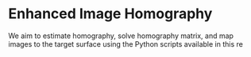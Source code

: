 # Enhanced Image Homography

We aim to estimate homography, solve homography matrix, and map images to the target surface using the Python scripts available in this re